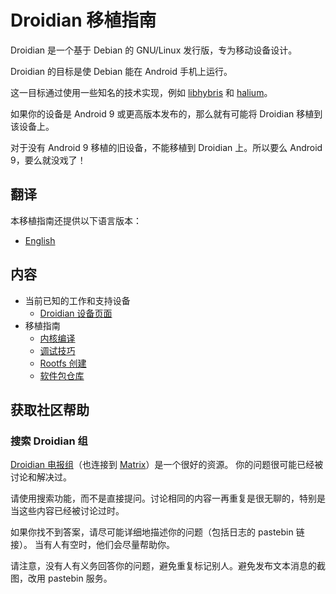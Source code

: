 Droidian 移植指南
======================

Droidian 是一个基于 Debian 的 GNU/Linux 发行版，专为移动设备设计。

Droidian 的目标是使 Debian 能在 Android 手机上运行。

这一目标通过使用一些知名的技术实现，例如 [libhybris](https://github.com/libhybris/libhybris) 和 [halium](https://halium.org)。

如果你的设备是 Android 9 或更高版本发布的，那么就有可能将 Droidian 移植到该设备上。

对于没有 Android 9 移植的旧设备，不能移植到 Droidian 上。所以要么 Android 9，要么就没戏了！

翻译
------------

本移植指南还提供以下语言版本：
* [English](https://github.com/droidian/porting-guide)
  

内容
--------

* 当前已知的工作和支持设备
  * [Droidian 设备页面](https://devices.droidian.org)
* 移植指南
  * [内核编译](./kernel-compilation.md)
  * [调试技巧](./debugging-tips.md)
  * [Rootfs 创建](./rootfs-creation.md)
  * [软件包仓库](./host-package-repo.md)

获取社区帮助
----------------------

### 搜索 Droidian 组

[Droidian 电报组](https://t.me/DroidianLinux/)（也连接到 [Matrix](https://matrix.to/#/%23droidian:matrix.org)）是一个很好的资源。
你的问题很可能已经被讨论和解决过。

请使用搜索功能，而不是直接提问。讨论相同的内容一再重复是很无聊的，特别是当这些内容已经被讨论过时。

如果你找不到答案，请尽可能详细地描述你的问题（包括日志的 pastebin 链接）。
当有人有空时，他们会尽量帮助你。

请注意，没有人有义务回答你的问题，避免重复标记别人。避免发布文本消息的截图，改用 pastebin 服务。
